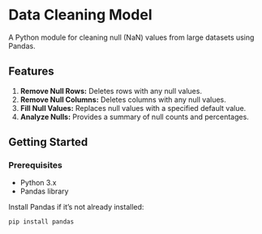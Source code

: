 # Data Cleaning Model

A Python module for cleaning null (NaN) values from large datasets using Pandas.

## Features
1. **Remove Null Rows:** Deletes rows with any null values.
2. **Remove Null Columns:** Deletes columns with any null values.
3. **Fill Null Values:** Replaces null values with a specified default value.
4. **Analyze Nulls:** Provides a summary of null counts and percentages.


## **Getting Started**

### Prerequisites
- Python 3.x
- Pandas library

Install Pandas if it’s not already installed:
```bash
pip install pandas
